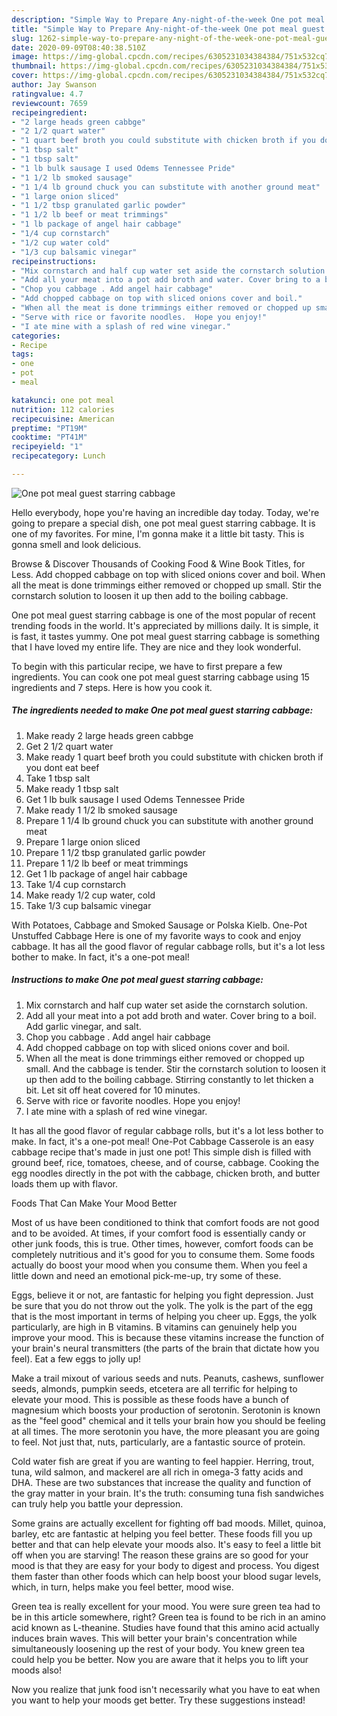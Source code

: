 ```yaml
---
description: "Simple Way to Prepare Any-night-of-the-week One pot meal guest starring cabbage"
title: "Simple Way to Prepare Any-night-of-the-week One pot meal guest starring cabbage"
slug: 1262-simple-way-to-prepare-any-night-of-the-week-one-pot-meal-guest-starring-cabbage
date: 2020-09-09T08:40:38.510Z
image: https://img-global.cpcdn.com/recipes/6305231034384384/751x532cq70/one-pot-meal-guest-starring-cabbage-recipe-main-photo.jpg
thumbnail: https://img-global.cpcdn.com/recipes/6305231034384384/751x532cq70/one-pot-meal-guest-starring-cabbage-recipe-main-photo.jpg
cover: https://img-global.cpcdn.com/recipes/6305231034384384/751x532cq70/one-pot-meal-guest-starring-cabbage-recipe-main-photo.jpg
author: Jay Swanson
ratingvalue: 4.7
reviewcount: 7659
recipeingredient:
- "2 large heads green cabbge"
- "2 1/2 quart water"
- "1 quart beef broth you could substitute with chicken broth if you dont eat beef"
- "1 tbsp salt"
- "1 tbsp salt"
- "1 lb bulk sausage I used Odems Tennessee Pride"
- "1 1/2 lb smoked sausage"
- "1 1/4 lb ground chuck you can substitute with another ground meat"
- "1 large onion sliced"
- "1 1/2 tbsp granulated garlic powder"
- "1 1/2 lb beef or meat trimmings"
- "1 lb package of angel hair cabbage"
- "1/4 cup cornstarch"
- "1/2 cup water cold"
- "1/3 cup balsamic vinegar"
recipeinstructions:
- "Mix cornstarch and half cup water set aside the cornstarch solution."
- "Add all your meat into a pot add broth and water. Cover bring to a boil. Add garlic vinegar, and salt."
- "Chop you cabbage . Add angel hair cabbage"
- "Add chopped cabbage on top with sliced onions cover and boil."
- "When all the meat is done trimmings either removed or chopped up small. And the cabbage is tender. Stir the cornstarch solution to loosen it up then add to the boiling cabbage.  Stirring constantly to let thicken a bit. Let sit off heat covered for 10 minutes."
- "Serve with rice or favorite noodles.  Hope you enjoy!"
- "I ate mine with a splash of red wine vinegar."
categories:
- Recipe
tags:
- one
- pot
- meal

katakunci: one pot meal 
nutrition: 112 calories
recipecuisine: American
preptime: "PT19M"
cooktime: "PT41M"
recipeyield: "1"
recipecategory: Lunch

---
```



![One pot meal guest starring cabbage](https://img-global.cpcdn.com/recipes/6305231034384384/751x532cq70/one-pot-meal-guest-starring-cabbage-recipe-main-photo.jpg)

Hello everybody, hope you're having an incredible day today. Today, we're going to prepare a special dish, one pot meal guest starring cabbage. It is one of my favorites. For mine, I'm gonna make it a little bit tasty. This is gonna smell and look delicious.

Browse &amp; Discover Thousands of Cooking Food &amp; Wine Book Titles, for Less. Add chopped cabbage on top with sliced onions cover and boil. When all the meat is done trimmings either removed or chopped up small. Stir the cornstarch solution to loosen it up then add to the boiling cabbage.

One pot meal guest starring cabbage is one of the most popular of recent trending foods in the world. It's appreciated by millions daily. It is simple, it is fast, it tastes yummy. One pot meal guest starring cabbage is something that I have loved my entire life. They are nice and they look wonderful.


To begin with this particular recipe, we have to first prepare a few ingredients. You can cook one pot meal guest starring cabbage using 15 ingredients and 7 steps. Here is how you cook it.

<!--inarticleads1-->

##### The ingredients needed to make One pot meal guest starring cabbage:

1. Make ready 2 large heads green cabbge
1. Get 2 1/2 quart water
1. Make ready 1 quart beef broth you could substitute with chicken broth if you dont eat beef
1. Take 1 tbsp salt
1. Make ready 1 tbsp salt
1. Get 1 lb bulk sausage I used Odems Tennessee Pride
1. Make ready 1 1/2 lb smoked sausage
1. Prepare 1 1/4 lb ground chuck you can substitute with another ground meat
1. Prepare 1 large onion sliced
1. Prepare 1 1/2 tbsp granulated garlic powder
1. Prepare 1 1/2 lb beef or meat trimmings
1. Get 1 lb package of angel hair cabbage
1. Take 1/4 cup cornstarch
1. Make ready 1/2 cup water, cold
1. Take 1/3 cup balsamic vinegar


With Potatoes, Cabbage and Smoked Sausage or Polska Kielb. One-Pot Unstuffed Cabbage Here is one of my favorite ways to cook and enjoy cabbage. It has all the good flavor of regular cabbage rolls, but it&#39;s a lot less bother to make. In fact, it&#39;s a one-pot meal! 

<!--inarticleads2-->

##### Instructions to make One pot meal guest starring cabbage:

1. Mix cornstarch and half cup water set aside the cornstarch solution.
1. Add all your meat into a pot add broth and water. Cover bring to a boil. Add garlic vinegar, and salt.
1. Chop you cabbage . Add angel hair cabbage
1. Add chopped cabbage on top with sliced onions cover and boil.
1. When all the meat is done trimmings either removed or chopped up small. And the cabbage is tender. Stir the cornstarch solution to loosen it up then add to the boiling cabbage.  Stirring constantly to let thicken a bit. Let sit off heat covered for 10 minutes.
1. Serve with rice or favorite noodles.  Hope you enjoy!
1. I ate mine with a splash of red wine vinegar.


It has all the good flavor of regular cabbage rolls, but it&#39;s a lot less bother to make. In fact, it&#39;s a one-pot meal! One-Pot Cabbage Casserole is an easy cabbage recipe that&#39;s made in just one pot! This simple dish is filled with ground beef, rice, tomatoes, cheese, and of course, cabbage. Cooking the egg noodles directly in the pot with the cabbage, chicken broth, and butter loads them up with flavor. 

Foods That Can Make Your Mood Better


Most of us have been conditioned to think that comfort foods are not good and to be avoided. At times, if your comfort food is essentially candy or other junk foods, this is true. Other times, however, comfort foods can be completely nutritious and it's good for you to consume them. Some foods actually do boost your mood when you consume them. When you feel a little down and need an emotional pick-me-up, try some of these.

Eggs, believe it or not, are fantastic for helping you fight depression. Just be sure that you do not throw out the yolk. The yolk is the part of the egg that is the most important in terms of helping you cheer up. Eggs, the yolk particularly, are high in B vitamins. B vitamins can genuinely help you improve your mood. This is because these vitamins increase the function of your brain's neural transmitters (the parts of the brain that dictate how you feel). Eat a few eggs to jolly up!

Make a trail mixout of various seeds and nuts. Peanuts, cashews, sunflower seeds, almonds, pumpkin seeds, etcetera are all terrific for helping to elevate your mood. This is possible as these foods have a bunch of magnesium which boosts your production of serotonin. Serotonin is known as the "feel good" chemical and it tells your brain how you should be feeling at all times. The more serotonin you have, the more pleasant you are going to feel. Not just that, nuts, particularly, are a fantastic source of protein.

Cold water fish are great if you are wanting to feel happier. Herring, trout, tuna, wild salmon, and mackerel are all rich in omega-3 fatty acids and DHA. These are two substances that increase the quality and function of the gray matter in your brain. It's the truth: consuming tuna fish sandwiches can truly help you battle your depression. 

Some grains are actually excellent for fighting off bad moods. Millet, quinoa, barley, etc are fantastic at helping you feel better. These foods fill you up better and that can help elevate your moods also. It's easy to feel a little bit off when you are starving! The reason these grains are so good for your mood is that they are easy for your body to digest and process. You digest them faster than other foods which can help boost your blood sugar levels, which, in turn, helps make you feel better, mood wise.

Green tea is really excellent for your mood. You were sure green tea had to be in this article somewhere, right? Green tea is found to be rich in an amino acid known as L-theanine. Studies have found that this amino acid actually induces brain waves. This will better your brain's concentration while simultaneously loosening up the rest of your body. You knew green tea could help you be better. Now you are aware that it helps you to lift your moods also!

Now you realize that junk food isn't necessarily what you have to eat when you want to help your moods get better. Try  these suggestions  instead!

